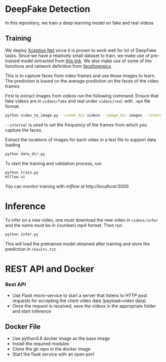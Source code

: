 # DeepFake Detection

In this repository, we train a deep learning model on fake and real videos

## Training

We deploy [Xception Net](https://arxiv.org/abs/1610.02357) since it is proven to work well for lot of DeepFake tasks. Since we have a relatively small dataset to train, we make use of pre-trained model extracted from [this link](http://kaldir.vc.in.tum.de/FaceForensics/models/faceforensics++_models.zip). We also make use of some of the functions and network definition from [faceforensics](https://github.com/agpeshal/FaceForensics/tree/master/classification).

This is to capture faces from video frames and use those images to learn. The prediction is based on the average prediction on the faces of the video frames

First to extract images from videos run the following command. Ensure that fake videos are in ```vidoes/fake``` and real under ```videos/real``` with ```.mp4``` file format.

```bash
python video_to_image.py --video_dir videos --image_dir images --interval 20
```

```--interval``` is used to set the frequency of the frames from which you capture the faces.

Extract the locations of images for each video in a text file to support data loading

```bash
python data_dir.py
```

To start the training and validation process, run

```bash
python train.py
mlflow ui
```

You can monitor training with *mlflow* at http://localhost:5000



# Inference

To infer on a new video, one must download the new video in ```videos/infer``` and the name must be in {number}.mp4 format. Then run

```bash
python infer.py
```

This will load the pretrained model obtained after training and store the prediction in ```results.txt```



# REST API and Docker

### Rest API

- Use Flask micro-service to start a server that listens to HTTP post requests for accepting the client video data (payload=video data)
- Once the request is received, save the videos in the appropriate folder and start inference



## Docker File

- Use python3.8 docker image as the base image
- Install the required modules
- Clone the git repo in the docker image
- Start the flask service with an open port